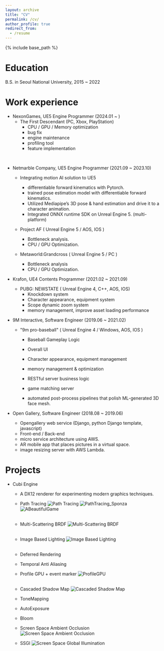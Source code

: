 ```yaml
---
layout: archive
title: "CV"
permalink: /cv/
author_profile: true
redirect_from:
  - /resume
---
```


{% include base_path %}

Education
======
B.S. in Seoul National University, 2015 ~ 2022

Work experience
======
* NexonGames, UE5 Engine Programmer (2024.01 ~ )
  * The First Descendant (PC, Xbox, PlayStation)
    * CPU / GPU / Memory optimization
    * bug fix
    * engine maintenance
    * profiling tool
    * feature implementation
<br/>

* Netmarble Company, UE5 Engine Programmer (2021.09 ~ 2023.10)
  * Integrating motion AI solution to UE5
    * differentiable forward kinematics with Pytorch.
    * trained pose estimation model with differentiable forward kinematics.
    * Utilized Mediapipe’s 3D pose & hand estimation and drive it to a character animation.
    * Integrated ONNX runtime SDK on Unreal Engine 5. (multi-platform)

  * Project AF ( Unreal Engine 5 / AOS, IOS )
    * Bottleneck analysis.
    * CPU / GPU Optimization.

  * Metaworld:Grandcross ( Unreal Engine 5 / PC )
    * Bottleneck analysis
    * CPU / GPU Optimization.
    
* Krafon, UE4 Contents Programmer (2021.02 ~ 2021.09)
  * PUBG: NEWSTATE ( Unreal Engine 4, C++, AOS, IOS)
    * Knockdown system
    * Character appearance, equipment system
    * Scope dynamic zoom system
    * memory management, improve asset loading performance

* 9M Interactive, Software Engineer (2019.06 ~ 2021.02)
  * "9m pro-baseball" ( Unreal Engine 4 / Windows, AOS, IOS )
    * Baseball Gameplay Logic
    * Overall UI
    * Character appearance, equipment management
    * memory management & optimization

    * RESTful server business logic
    * game matching server
    * automated post-process pipelines that polish ML-generated 3D face mesh.
    
* Open Gallery, Software Engineer (2018.08 ~ 2019.06)
  * Opengallery web service (Django, python Django template, javascript)
  * Front-end / Back-end
  * micro service architecture using AWS.
  * AR mobile app that places pictures in a virtual space.
  * image resizing server with AWS Lambda.

Projects
======
* Cubi Engine
  * A DX12 renderer for experimenting modern graphics techniques.
  * Path Tracing
  ![Path Tracing](/images/cv/PathTracing.png)
  ![PathTracing_Sponza](/images/cv/PathTracing_Sponza.png)
  ![ABeautifulGame](/images/cv/ABeautifulGame.png)
  <br/><br/>

  * Multi-Scattering BRDF
  ![Multi-Scattering BRDF](/images/cv/Multi-Scattering-BRDF.png)
  <br/><br/>

  * Image Based Lighting
  ![Image Based Lighting](/images/cv/IBL.png)
  <br/><br/>
  
  * Deferred Rendering
  * Temporal Anti Aliasing
  * Profile GPU + event marker
  ![ProfileGPU](/images/cv/ProfileGPU.png)
  <br/><br/>
  
  * Cascaded Shadow Map
  ![Cascaded Shadow Map](/images/cv/CSM.png)

  * ToneMapping
  * AutoExposure
  * Bloom
  * Screen Space Ambient Occlusion
  ![Screen Space Ambient Occlusion](/images/cv/SSAO.png)
  
  * SSGI
  ![Screen Space Global Illumination](/images/cv/SSGI.png)
  